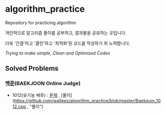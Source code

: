 # algorithm_practice
Repository for practicing algorithm

개인적으로 알고리즘 풀이를 공부하고, 결과물을 공유하는 곳입니다.

더욱 '간결'하고 '클린'하고 '최적화'된 코드를 작성하기 위 노력합니다.

*Trying to make simple, Clean and Optimized Codes*




## Solved Problems

### [백준](https://www.acmicpc.net, "백준")(BAEKJOON Online Judge)

* 1012(유기농 배추) : [문제](https://www.acmicpc.net/problem/1012, "문제") , [풀이](https://github.com/wallees/algorithm_practice/blob/master/Baekjoon_1012.cpp , "풀이")
